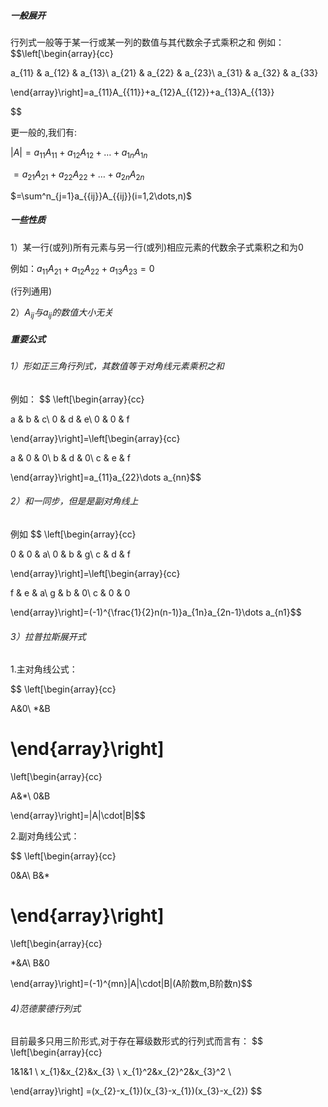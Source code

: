 ##### 一般展开
行列式一般等于某一行或某一列的数值与其代数余子式乘积之和
例如：
$$\left[\begin{array}{cc}

a_{11} & a_{12} & a_{13}\\
a_{21} & a_{22} & a_{23}\\
a_{31} & a_{32} & a_{33}

\end{array}\right]=a_{11}A_{{11}}+a_{12}A_{{12}}+a_{13}A_{{13}}

$$


更一般的,我们有:

$|A|=a_{{11}}A_{{11}}+a_{{12}}A_{{12}}+\dots+a_{{1n}}A_{{1n}}$

$=a_{{21}}A_{{21}}+a_{{22}}A_{{22}}+\dots+a_{{2n}}A_{{2n}}$

$=\sum^n_{j=1}a_{{ij}}A_{{ij}}(i=1,2\dots,n)$

##### 一些性质

1）某一行(或列)所有元素与另一行(或列)相应元素的代数余子式乘积之和为0

例如：$a_{11}A_{21}+a_{12}A_{22}+a_{13}A_{23}=0$

(行列通用)

2）$A_{{ij}}与a_{{ij}}的数值大小无关$



##### 重要公式

###### 1）形如正三角行列式，其数值等于对角线元素乘积之和
例如：
$$
\left[\begin{array}{cc}

a & b & c\\
0 & d & e\\
0 & 0 & f

\end{array}\right]=\left[\begin{array}{cc}

a & 0 & 0\\
b & d & 0\\
c & e & f

\end{array}\right]=a_{11}a_{22}\dots a_{nn}$$

###### 2）和一同步，但是是副对角线上
例如
$$
\left[\begin{array}{cc}

0 & 0 & a\\
0 & b & g\\
c & d & f

\end{array}\right]=\left[\begin{array}{cc}

f & e & a\\
g & b & 0\\
c & 0 & 0

\end{array}\right]=(-1)^{\frac{1}{2}n(n-1)}a_{1n}a_{2n-1}\dots a_{n1}$$

###### 3）拉普拉斯展开式
1.主对角线公式：

$$
\left[\begin{array}{cc}

A&0\\ 
*&B

\end{array}\right]
=
\left[\begin{array}{cc}

A&*\\ 
0&B

\end{array}\right]=|A|\cdot|B|$$

2.副对角线公式：

$$
\left[\begin{array}{cc}

0&A\\ 
B&*

\end{array}\right]
=
\left[\begin{array}{cc}

*&A\\ 
B&0

\end{array}\right]=(-1)^{mn}|A|\cdot|B|(A阶数m,B阶数n)$$


###### 4)范德蒙德行列式

目前最多只用三阶形式,对于存在幂级数形式的行列式而言有：
$$
\left[\begin{array}{cc}

1&1&1 \\
x_{1}&x_{2}&x_{3} \\
x_{1}^2&x_{2}^2&x_{3}^2 \\


\end{array}\right]
=(x_{2}-x_{1})(x_{3}-x_{1})(x_{3}-x_{2})
$$
